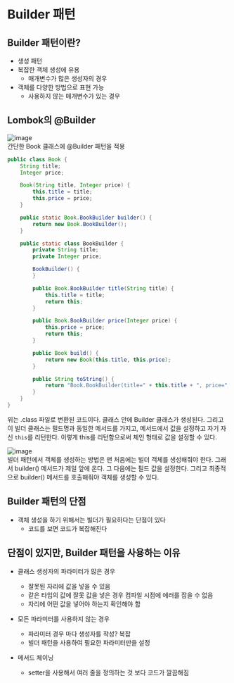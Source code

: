 # Builder 패턴

## Builder 패턴이란?
- 생성 패턴
- 복잡한 객체 생성에 유용
	- 매개변수가 많은 생성자의 경우
- 객체를 다양한 방법으로 표현 가능
	- 사용하지 않는 매개변수가 있는 경우


## Lombok의 @Builder
![image](https://user-images.githubusercontent.com/86591021/159915083-e1ec6349-ab83-445a-ae63-a7c2b790469b.png)  
간단한 Book 클래스에 @Builder 패턴을 적용

``` java
public class Book {
    String title;
    Integer price;

    Book(String title, Integer price) {
        this.title = title;
        this.price = price;
    }

    public static Book.BookBuilder builder() {
        return new Book.BookBuilder();
    }

    public static class BookBuilder {
        private String title;
        private Integer price;

        BookBuilder() {
        }

        public Book.BookBuilder title(String title) {
            this.title = title;
            return this;
        }

        public Book.BookBuilder price(Integer price) {
            this.price = price;
            return this;
        }

        public Book build() {
            return new Book(this.title, this.price);
        }

        public String toString() {
            return "Book.BookBuilder(title=" + this.title + ", price=" + this.price + ")";
        }
    }
}
```

  위는 .class 파일로 변환된 코드이다. 클래스 안에 Builder 클래스가 생성된다. 그리고 이 빌더 클래스는 필드명과 동일한 메서드를 가지고, 메서드에서 값을 설정하고 자기 자신 `this`를 리턴한다. 이렇게 this를 리턴함으로써 체인 형태로 값을 설정할 수 있다.


![image](https://user-images.githubusercontent.com/86591021/159915478-ff175412-047f-4d72-a8b8-78e40ad66e56.png)  
    빌더 패턴에서 객체를 생성하는 방법은 맨 처음에는 빌더 객체를 생성해줘야 한다. 그래서 builder() 메서드가 제일 앞에 온다. 그 다음에는 필드 값을 설정한다. 그리고 최종적으로 builder() 메서드를 호출해줘야 객체를 생성할 수 있다.
      
## Builder 패턴의 단점
- 객체 생성을 하기 위해서는 빌더가 필요하다는 단점이 있다
  - 코드를 보면 코드가 복잡해진다

## 단점이 있지만, Builder 패턴을 사용하는 이유
- 클래스 생성자의 파라미터가 많은 경우
  - 잘못된 자리에 값을 넣을 수 있음
  - 같은 타입의 값에 잘못 값을 넣은 경우 컴파일 시점에 에러를 잡을 수 없음
  - 자리에 어떤 값을 넣어야 하는지 확인해야 함

- 모든 파라미터를 사용하지 않는 경우
  - 파라미터 경우 마다 생성자를 작성? 복잡
  - 빌더 패턴을 사용하여 필요한 파라미터만을 설정

- 메서드 체이닝
  - setter을 사용해서 여러 줄을 정의하는 것 보다 코드가 깔끔해짐
